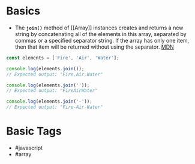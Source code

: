 # Basics
- The **`join()`** method of [[Array]] instances creates and returns a new string by concatenating all of the elements in this array, separated by commas or a specified separator string. If the array has only one item, then that item will be returned without using the separator. [MDN](https://developer.mozilla.org/en-US/docs/Web/JavaScript/Reference/Global_Objects/Array/join)
```javascript
const elements = ['Fire', 'Air', 'Water'];

console.log(elements.join());
// Expected output: "Fire,Air,Water"

console.log(elements.join(''));
// Expected output: "FireAirWater"

console.log(elements.join('-'));
// Expected output: "Fire-Air-Water"

```
# Basic Tags
- #javascript 
- #array 
